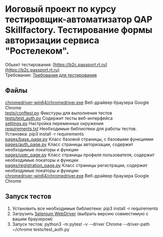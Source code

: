 # Иоговый проект по курсу тестировщик-автоматизатор QAP Skillfactory. Тестирование формы авторизации сервиса "Ростелеком".

Обьект тестирования: [https://b2c.passport.rt.ru](https://b2c.passport.rt.ru)  
Требования: [Требования для тестирования](https://docs.google.com/document/d/12yoTwHSTXxIUQQCH32OvlSd3QYUt_aQk/edit)  

Файлы
-----
[chromedriver-win64/chromedriver.exe](chromedriver-win64/chromedriver.exe) Веб-драйвер браузера Google Chrome  
[tests/conftest.py](tests/conftest.py) Фикстуры для выполнения тестов  
[tests/test_auth.py](tests/test_auth.py) Содержит тесты веб-интерфейса  
[settings.py](settings.py) Настройка переменных окружения  
[requirements.txt](requirements.txt) Необходимые библиотеки для работы тестов. Установка: pip3 install -r requirements  
[pages/base_page.py](pages/base_page.py) Класс базовой страницы, с базовыми функциями  
[pages/auth_page.py](pages/auth_page.py) Класс страницы авторизации, содержит необходимые локаторы и функции  
[pages/user_page.py](pages/user_page.py) Класс страницы профиля пользователя, содержит необходимые локаторы и функции  
[pages/registration_page.py](pages/registration_page.py) Класс страницы регистрации, содержит необходимые локаторы и функции  
[chromedriver-win64/chromedriver.exe](chromedriver-win64/chromedriver.exe) Веб-драйвер браузера Google Chrome  

Запуск тестов
-------------
1) Установить все необходимые библиотеки: pip3 install -r requirements
2) Загрузить [Selenium WebDriver](https://chromedriver.chromium.org/downloads) (выбрать версию совместимую с вашим браузером)
3) Запуск тестов: python3 -m pytest -v --driver Chrome --driver-path ~/chrome tests/test_auth.py
